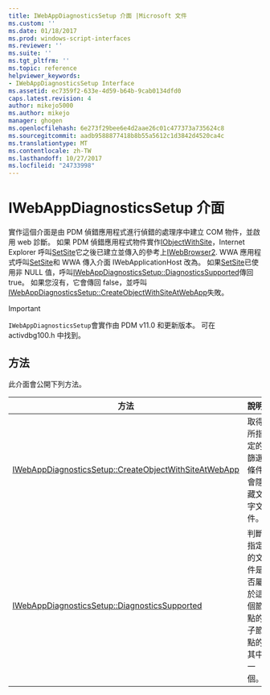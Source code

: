 ```yaml
---
title: IWebAppDiagnosticsSetup 介面 |Microsoft 文件
ms.custom: ''
ms.date: 01/18/2017
ms.prod: windows-script-interfaces
ms.reviewer: ''
ms.suite: ''
ms.tgt_pltfrm: ''
ms.topic: reference
helpviewer_keywords:
- IWebAppDiagnosticsSetup Interface
ms.assetid: ec7359f2-633e-4d59-b64b-9cab0134dfd0
caps.latest.revision: 4
author: mikejo5000
ms.author: mikejo
manager: ghogen
ms.openlocfilehash: 6e273f29bee6e4d2aae26c01c477373a735624c8
ms.sourcegitcommit: aadb9588877418b8b55a5612c1d3842d4520ca4c
ms.translationtype: MT
ms.contentlocale: zh-TW
ms.lasthandoff: 10/27/2017
ms.locfileid: "24733998"
---
```

# <a name="iwebappdiagnosticssetup-interface"></a>IWebAppDiagnosticsSetup 介面
實作這個介面是由 PDM 偵錯應用程式進行偵錯的處理序中建立 COM 物件，並啟用 web 診斷。 如果 PDM 偵錯應用程式物件實作[IObjectWithSite](http://go.microsoft.com/fwlink/?LinkId=232438)，Internet Explorer 呼叫[SetSite](http://go.microsoft.com/fwlink/?LinkId=232439)它之後已建立並傳入的參考上[IWebBrowser2](http://go.microsoft.com/fwlink/?LinkId=232449). WWA 應用程式呼叫[SetSite](http://go.microsoft.com/fwlink/?LinkId=232439)和 WWA 傳入介面 IWebApplicationHost 改為。 如果[SetSite](http://go.microsoft.com/fwlink/?LinkId=232439)已使用非 NULL 值，呼叫[IWebAppDiagnosticsSetup::DiagnosticsSupported](../../winscript/reference/iwebappdiagnosticssetup-diagnosticssupported.md)傳回 true。 如果您沒有，它會傳回 false，並呼叫[IWebAppDiagnosticsSetup::CreateObjectWithSiteAtWebApp](../../winscript/reference/iwebappdiagnosticssetup-createobjectwithsiteatwebapp.md)失敗。  
  
> [!IMPORTANT]
>  `IWebAppDiagnosticsSetup`會實作由 PDM v11.0 和更新版本。 可在 activdbg100.h 中找到。  
  
## <a name="methods"></a>方法  
 此介面會公開下列方法。  
  
|方法|說明|  
|------------|-----------------|  
|[IWebAppDiagnosticsSetup::CreateObjectWithSiteAtWebApp](../../winscript/reference/iwebappdiagnosticssetup-createobjectwithsiteatwebapp.md)|取得所指定的篩選條件會隱藏文字文件。|  
|[IWebAppDiagnosticsSetup::DiagnosticsSupported](../../winscript/reference/iwebappdiagnosticssetup-diagnosticssupported.md)|判斷指定的文件是否屬於這個節點的子節點的其中一個。|